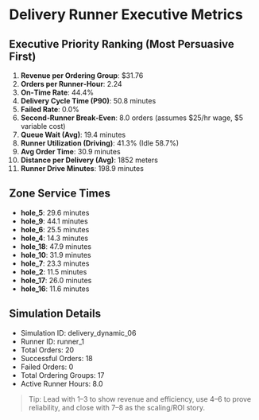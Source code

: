 # Delivery Runner Executive Metrics

## Executive Priority Ranking (Most Persuasive First)
1. **Revenue per Ordering Group**: $31.76
2. **Orders per Runner‑Hour**: 2.24
3. **On‑Time Rate**: 44.4%
4. **Delivery Cycle Time (P90)**: 50.8 minutes
5. **Failed Rate**: 0.0%
6. **Second‑Runner Break‑Even**: 8.0 orders (assumes $25/hr wage, $5 variable cost)
7. **Queue Wait (Avg)**: 19.4 minutes
8. **Runner Utilization (Driving)**: 41.3% (Idle 58.7%)
9. **Avg Order Time**: 30.9 minutes
10. **Distance per Delivery (Avg)**: 1852 meters
11. **Runner Drive Minutes**: 198.9 minutes

## Zone Service Times
- **hole_5**: 29.6 minutes
- **hole_9**: 44.1 minutes
- **hole_6**: 25.5 minutes
- **hole_4**: 14.3 minutes
- **hole_18**: 47.9 minutes
- **hole_10**: 31.9 minutes
- **hole_7**: 23.3 minutes
- **hole_2**: 11.5 minutes
- **hole_17**: 26.0 minutes
- **hole_16**: 11.6 minutes


## Simulation Details
- Simulation ID: delivery_dynamic_06
- Runner ID: runner_1
- Total Orders: 20
- Successful Orders: 18
- Failed Orders: 0
- Total Ordering Groups: 17
- Active Runner Hours: 8.0

> Tip: Lead with 1–3 to show revenue and efficiency, use 4–6 to prove reliability, and close with 7–8 as the scaling/ROI story.
